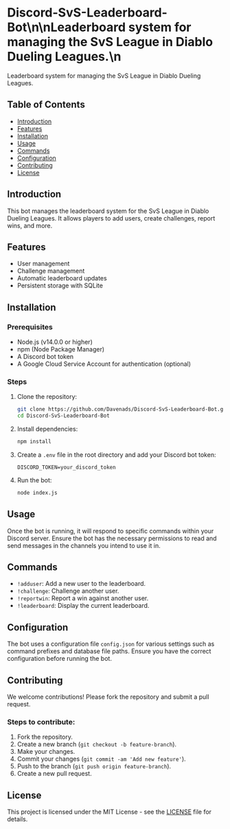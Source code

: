 # Discord-SvS-Leaderboard-Bot\n\nLeaderboard system for managing the SvS League in Diablo Dueling Leagues.\n

Leaderboard system for managing the SvS League in Diablo Dueling Leagues.

## Table of Contents
- [Introduction](#introduction)
- [Features](#features)
- [Installation](#installation)
- [Usage](#usage)
- [Commands](#commands)
- [Configuration](#configuration)
- [Contributing](#contributing)
- [License](#license)

## Introduction
This bot manages the leaderboard system for the SvS League in Diablo Dueling Leagues. It allows players to add users, create challenges, report wins, and more.

## Features
- User management
- Challenge management
- Automatic leaderboard updates
- Persistent storage with SQLite

## Installation

### Prerequisites
- Node.js (v14.0.0 or higher)
- npm (Node Package Manager)
- A Discord bot token
- A Google Cloud Service Account for authentication (optional)

### Steps
1. Clone the repository:
    ```bash
    git clone https://github.com/Davenads/Discord-SvS-Leaderboard-Bot.git
    cd Discord-SvS-Leaderboard-Bot
    ```

2. Install dependencies:
    ```bash
    npm install
    ```

3. Create a `.env` file in the root directory and add your Discord bot token:
    ```env
    DISCORD_TOKEN=your_discord_token
    ```

4. Run the bot:
    ```bash
    node index.js
    ```

## Usage
Once the bot is running, it will respond to specific commands within your Discord server. Ensure the bot has the necessary permissions to read and send messages in the channels you intend to use it in.

## Commands
- `!adduser`: Add a new user to the leaderboard.
- `!challenge`: Challenge another user.
- `!reportwin`: Report a win against another user.
- `!leaderboard`: Display the current leaderboard.

## Configuration
The bot uses a configuration file `config.json` for various settings such as command prefixes and database file paths. Ensure you have the correct configuration before running the bot.

## Contributing
We welcome contributions! Please fork the repository and submit a pull request.

### Steps to contribute:
1. Fork the repository.
2. Create a new branch (`git checkout -b feature-branch`).
3. Make your changes.
4. Commit your changes (`git commit -am 'Add new feature'`).
5. Push to the branch (`git push origin feature-branch`).
6. Create a new pull request.

## License
This project is licensed under the MIT License - see the [LICENSE](LICENSE) file for details.

